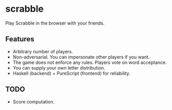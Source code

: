 # scrabble

Play Scrabble in the browser with your friends.

## Features

* Arbitrary number of players.
* Non-adversarial. You can impersonate other players if you want.
* The game does not enforce any rules. Players vote on word acceptance.
* You can supply your own letter distribution.
* Haskell (backend) + PureScript (frontend) for reliability.

## TODO

* Score computation.
